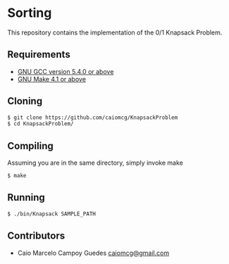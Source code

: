 # Sorting

This repository contains the implementation of the 0/1 Knapsack Problem.

## Requirements
- [GNU GCC version 5.4.0 or above](https://gcc.gnu.org/)
- [GNU Make 4.1 or above](https://www.gnu.org/software/make/)

## Cloning

```sh
$ git clone https://github.com/caiomcg/KnapsackProblem
$ cd KnapsackProblem/
```
## Compiling
Assuming you are in the same directory, simply invoke make

```sh
$ make
```

## Running
```sh
$ ./bin/Knapsack SAMPLE_PATH
```

## Contributors

* Caio Marcelo Campoy Guedes <caiomcg@gmail.com>

